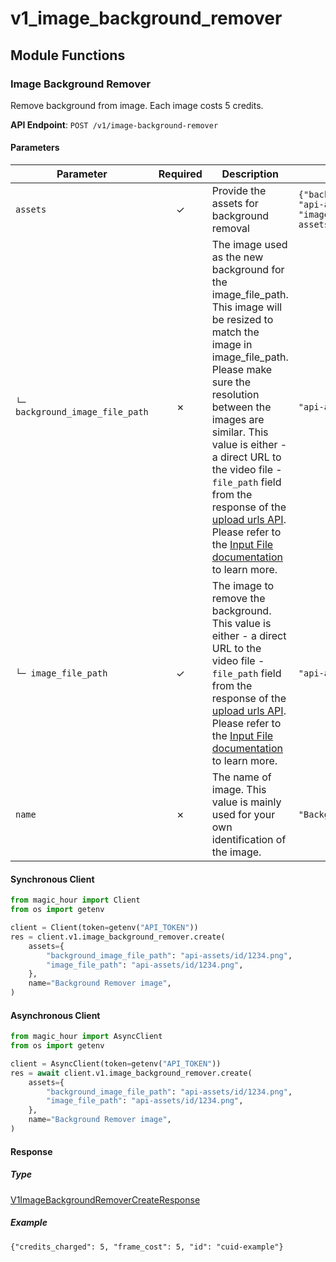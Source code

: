 # v1_image_background_remover

## Module Functions

<!-- CUSTOM DOCS START -->

<!-- CUSTOM DOCS END -->

### Image Background Remover <a name="create"></a>

Remove background from image. Each image costs 5 credits.

**API Endpoint**: `POST /v1/image-background-remover`

#### Parameters

| Parameter | Required | Description | Example |
|-----------|:--------:|-------------|--------|
| `assets` | ✓ | Provide the assets for background removal | `{"background_image_file_path": "api-assets/id/1234.png", "image_file_path": "api-assets/id/1234.png"}` |
| `└─ background_image_file_path` | ✗ | The image used as the new background for the image_file_path. This image will be resized to match the image in image_file_path. Please make sure the resolution between the images are similar.  This value is either - a direct URL to the video file - `file_path` field from the response of the [upload urls API](https://docs.magichour.ai/api-reference/files/generate-asset-upload-urls).  Please refer to the [Input File documentation](https://docs.magichour.ai/api-reference/files/generate-asset-upload-urls#input-file) to learn more.  | `"api-assets/id/1234.png"` |
| `└─ image_file_path` | ✓ | The image to remove the background. This value is either - a direct URL to the video file - `file_path` field from the response of the [upload urls API](https://docs.magichour.ai/api-reference/files/generate-asset-upload-urls).  Please refer to the [Input File documentation](https://docs.magichour.ai/api-reference/files/generate-asset-upload-urls#input-file) to learn more.  | `"api-assets/id/1234.png"` |
| `name` | ✗ | The name of image. This value is mainly used for your own identification of the image. | `"Background Remover image"` |

#### Synchronous Client

```python
from magic_hour import Client
from os import getenv

client = Client(token=getenv("API_TOKEN"))
res = client.v1.image_background_remover.create(
    assets={
        "background_image_file_path": "api-assets/id/1234.png",
        "image_file_path": "api-assets/id/1234.png",
    },
    name="Background Remover image",
)

```

#### Asynchronous Client

```python
from magic_hour import AsyncClient
from os import getenv

client = AsyncClient(token=getenv("API_TOKEN"))
res = await client.v1.image_background_remover.create(
    assets={
        "background_image_file_path": "api-assets/id/1234.png",
        "image_file_path": "api-assets/id/1234.png",
    },
    name="Background Remover image",
)

```

#### Response

##### Type
[V1ImageBackgroundRemoverCreateResponse](/magic_hour/types/models/v1_image_background_remover_create_response.py)

##### Example
`{"credits_charged": 5, "frame_cost": 5, "id": "cuid-example"}`

